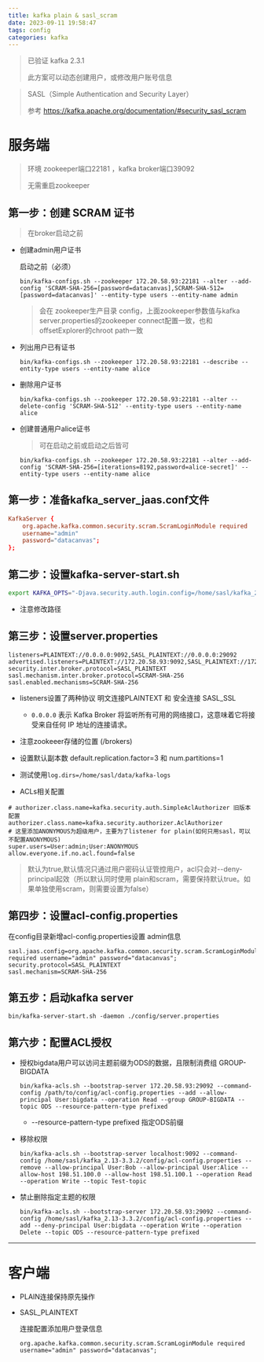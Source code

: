 ```yaml
---
title: kafka plain & sasl_scram
date: 2023-09-11 19:58:47
tags: config
categories: kafka
---
```




> 已验证 kafka 2.3.1
>
> 此方案可以动态创建用户，或修改用户账号信息

> SASL（Simple Authentication and Security Layer）
>
> 参考 https://kafka.apache.org/documentation/#security_sasl_scram

# 服务端

> 环境 zookeeper端口22181 ，kafka broker端口39092
>
> 无需重启zookeeper

## 第一步：创建 SCRAM 证书

> 在broker启动之前

- 创建admin用户证书

  启动之前（必须）

  ```shell
  bin/kafka-configs.sh --zookeeper 172.20.58.93:22181 --alter --add-config 'SCRAM-SHA-256=[password=datacanvas],SCRAM-SHA-512=[password=datacanvas]' --entity-type users --entity-name admin
  ```

  > 会在 zookeeper生产目录 config，上面zookeeper参数值与kafka server.properties的zookeeper connect配置一致，也和offsetExplorer的chroot path一致
  
- 列出用户已有证书

  ```shell
  bin/kafka-configs.sh --zookeeper 172.20.58.93:22181 --describe --entity-type users --entity-name alice
  ```

- 删除用户证书

  ```shell
  bin/kafka-configs.sh --zookeeper 172.20.58.93:22181 --alter --delete-config 'SCRAM-SHA-512' --entity-type users --entity-name alice
  ```
- 创建普通用户alice证书

  > 可在启动之前或启动之后皆可
  
  ```shell
  bin/kafka-configs.sh --zookeeper 172.20.58.93:22181 --alter --add-config 'SCRAM-SHA-256=[iterations=8192,password=alice-secret]' --entity-type users --entity-name alice
  ```



## 第一步：准备kafka_server_jaas.conf文件

```conf
KafkaServer {
    org.apache.kafka.common.security.scram.ScramLoginModule required
    username="admin"
    password="datacanvas";
};
```



## 第二步：设置kafka-server-start.sh

```sh
export KAFKA_OPTS="-Djava.security.auth.login.config=/home/sasl/kafka_2.13-3.3.2/config/kafka_server_jaas.conf"
```

- 注意修改路径

## 第三步：设置server.properties

```properties
listeners=PLAINTEXT://0.0.0.0:9092,SASL_PLAINTEXT://0.0.0.0:29092
advertised.listeners=PLAINTEXT://172.20.58.93:9092,SASL_PLAINTEXT://172.20.58.93:29092
security.inter.broker.protocol=SASL_PLAINTEXT
sasl.mechanism.inter.broker.protocol=SCRAM-SHA-256
sasl.enabled.mechanisms=SCRAM-SHA-256
```

- listeners设置了两种协议 明文连接PLAINTEXT 和 安全连接 SASL_SSL
  - `0.0.0.0` 表示 Kafka Broker 将监听所有可用的网络接口，这意味着它将接受来自任何 IP 地址的连接请求。
- 注意zookeeer存储的位置 (/brokers)
- 设置默认副本数 default.replication.factor=3 和 num.partitions=1
- 测试使用`log.dirs=/home/sasl/data/kafka-logs`

-  ACLs相关配置

```properties
# authorizer.class.name=kafka.security.auth.SimpleAclAuthorizer 旧版本配置
authorizer.class.name=kafka.security.authorizer.AclAuthorizer
# 这里添加ANONYMOUS为超级用户，主要为了listener for plain(如何只用sasl，可以不配置ANONYMOUS)
super.users=User:admin;User:ANONYMOUS 
allow.everyone.if.no.acl.found=false 
```

>  默认为true,默认情况只通过用户密码认证管控用户，acl只会对--deny-principal起效（所以默认同时使用 plain和scram，需要保持默认true。如果单独使用scram，则需要设置为false）

## 第四步：设置acl-config.properties

在config目录新增acl-config.properties设置 admin信息

```properties
sasl.jaas.config=org.apache.kafka.common.security.scram.ScramLoginModule required username="admin" password="datacanvas";
security.protocol=SASL_PLAINTEXT
sasl.mechanism=SCRAM-SHA-256
```



## 第五步：启动kafka server 

```properties
bin/kafka-server-start.sh -daemon ./config/server.properties
```



## 第六步：配置ACL授权

- 授权bigdata用户可以访问主题前缀为ODS的数据，且限制消费组 GROUP-BIGDATA

  ```shell
  bin/kafka-acls.sh --bootstrap-server 172.20.58.93:29092 --command-config /path/to/config/acl-config.properties --add --allow-principal User:bigdata --operation Read --group GROUP-BIGDATA --topic ODS --resource-pattern-type prefixed
  ```

  - --resource-pattern-type prefixed 指定ODS前缀

- 移除权限

  ```shell
  bin/kafka-acls.sh --bootstrap-server localhost:9092 --command-config /home/sasl/kafka_2.13-3.3.2/config/acl-config.properties --remove --allow-principal User:Bob --allow-principal User:Alice --allow-host 198.51.100.0 --allow-host 198.51.100.1 --operation Read --operation Write --topic Test-topic 
  ```


- 禁止删除指定主题的权限

  ```shell
  bin/kafka-acls.sh --bootstrap-server 172.20.58.93:29092 --command-config /home/sasl/kafka_2.13-3.3.2/config/acl-config.properties --add --deny-principal User:bigdata --operation Write --operation Delete --topic ODS --resource-pattern-type prefixed
  ```

  

---

# 客户端

- PLAIN连接保持原先操作

- SASL_PLAINTEXT

  连接配置添加用户登录信息

  ```shell
  org.apache.kafka.common.security.scram.ScramLoginModule required username="admin" password="datacanvas";
  ```
